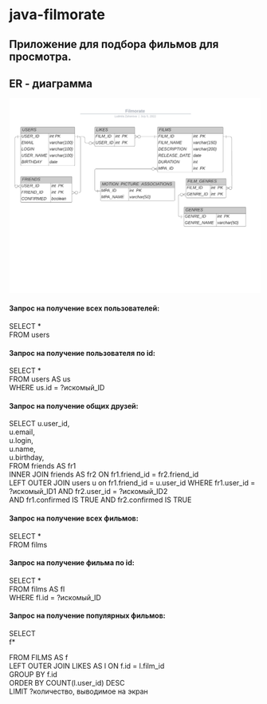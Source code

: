 # java-filmorate
## Приложение для подбора фильмов для просмотра.
## ER - диаграмма
![This is an image](src/main/resources/filmorate_er.jpeg)

#### Запрос на получение всех пользователей:

SELECT * <br/>
FROM users

#### Запрос на получение пользователя по id:

SELECT * <br/>
FROM users AS us <br/>
WHERE us.id = ?искомый_ID

#### Запрос на получение общих друзей:

SELECT u.user_id, <br/>
       u.email, <br/>
       u.login, <br/>
       u.name, <br/>
       u.birthday, <br/>
FROM friends AS fr1 <br/>
INNER JOIN friends AS fr2 ON fr1.friend_id = fr2.friend_id <br/>
LEFT OUTER JOIN users u on fr1.friend_id = u.user_id
WHERE fr1.user_id = ?искомый_ID1 AND fr2.user_id = ?искомый_ID2 <br/> 
        AND fr1.confirmed IS TRUE AND fr2.confirmed IS TRUE

#### Запрос на получение всех фильмов:

SELECT * <br/>
FROM films

#### Запрос на получение фильма по id:

SELECT *  <br/>
FROM films AS fl <br/>
WHERE fl.id = ?искомый_ID

#### Запрос на получение популярных фильмов:

SELECT<br/>
    f* <br/>

FROM FILMS AS f <br/>
LEFT OUTER JOIN LIKES AS l ON f.id = l.film_id <br/>
GROUP BY f.id <br/>
ORDER BY COUNT(l.user_id) DESC  <br/>
LIMIT ?количество, выводимое на экран
